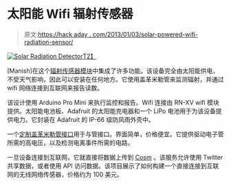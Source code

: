 # 太阳能 Wifi 辐射传感器

> 原文:[https://hack aday . com/2013/01/03/solar-powered-wifi-radiation-sensor/](https://hackaday.com/2013/01/03/solar-powered-wifi-radiation-sensor/)

[![Solar Radiation Detector ](../Images/269832ef68c83350fb2639a9ce495d10.png)T2】](http://hackaday.com/?attachment_id=92526)

[Manish]在这个[辐射传感器模块](http://theiopage.blogspot.ca/2013/01/solar-powered-wireless-autonomous.html "Radiation Sensor Module")中集成了许多功能。该设备完全由太阳能供电，不受天气影响，因此可以安装在任何地方。它使用盖革米勒管来监测辐射，并通过 wifi 网络连接到互联网来报告读数。

该设计使用 Arduino Pro Mini 来执行监控和报告。Wifi 连接由 RN-XV wifi 模块提供。太阳能电池板、Adafruit 的太阳能充电器和一个 LiPo 电池用于为该设备提供电力。它封装在 Adafruit 的 IP-66 级防风雨外壳中。

一个[定制盖革米勒管接口](http://theiopage.blogspot.ca/2012/09/simple-gm-tube-interfacing-to-arduino.html "Custom Geiger Muller Interface")用于与管接口。界面简单，价格便宜。它提供驱动电子管所需的高电压，以及检测电离事件所需的电路。

一旦设备连接到互联网，它就直接将数据上传到 [Cosm](https://cosm.com/ "Cosm") 。该服务允许使用 Twitter 共享数据，或者使用 API 访问数据。该项目展示了如何构建一个直接连接到互联网的无线网络传感器，价格约为 100 美元。